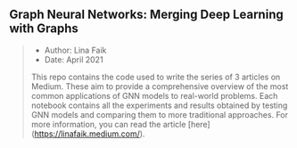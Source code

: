 ## Graph Neural Networks: Merging Deep Learning with Graphs
> - Author: Lina Faik
> - Date: April 2021 
>
> This repo contains the code used to write the series of 3 articles on Medium. These aim to provide a comprehensive overview of the most common applications of GNN models to real-world problems. 
> Each notebook contains all the experiments and results obtained by testing GNN models and comparing them to more traditional approaches.
> For more information, you can read the article [here] (https://linafaik.medium.com/).
